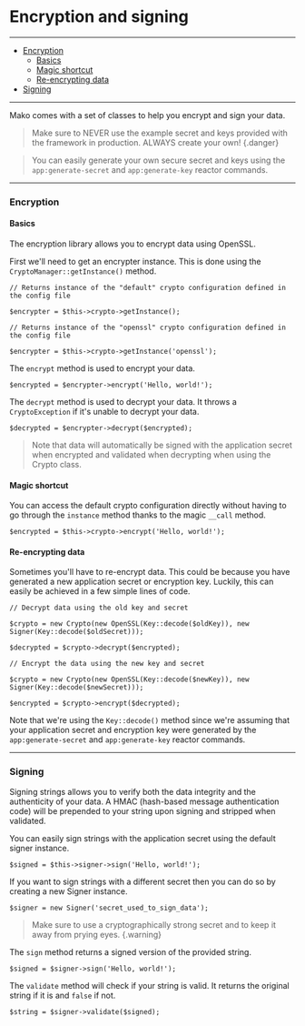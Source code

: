 # Encryption and signing

--------------------------------------------------------

* [Encryption](#encryption)
	- [Basics](#encryption:basics)
	- [Magic shortcut](#encryption:magic_shortcut)
	- [Re-encrypting data](#encryption:reencrypting_data)
* [Signing](#signing)

--------------------------------------------------------

Mako comes with a set of classes to help you encrypt and sign your data.

> Make sure to NEVER use the example secret and keys provided with the framework in production. ALWAYS create your own!
{.danger}

> You can easily generate your own secure secret and keys using the `app:generate-secret` and `app:generate-key` reactor commands.

--------------------------------------------------------

<a id="encryption"></a>

### Encryption

<a id="encryption:basics"></a>

#### Basics

The encryption library allows you to encrypt data using OpenSSL.

First we'll need to get an encrypter instance. This is done using the `CryptoManager::getInstance()` method.

```
// Returns instance of the "default" crypto configuration defined in the config file

$encrypter = $this->crypto->getInstance();

// Returns instance of the "openssl" crypto configuration defined in the config file

$encrypter = $this->crypto->getInstance('openssl');
```

The `encrypt` method is used to encrypt your data.

```
$encrypted = $encrypter->encrypt('Hello, world!');
```

The `decrypt` method is used to decrypt your data. It throws a `CryptoException` if it's unable to decrypt your data.

```
$decrypted = $encrypter->decrypt($encrypted);
```

> Note that data will automatically be signed with the application secret when encrypted and validated when decrypting when using the Crypto class.

<a id="encryption:magic_shortcut"></a>

#### Magic shortcut

You can access the default crypto configuration directly without having to go through the `instance` method thanks to the magic `__call` method.

```
$encrypted = $this->crypto->encrypt('Hello, world!');
```

<a id="encryption:reencrypting_data"></a>

#### Re-encrypting data

Sometimes you'll have to re-encrypt data. This could be because you have generated a new application secret or encryption key. Luckily, this can easily be achieved in a few simple lines of code.

```
// Decrypt data using the old key and secret

$crypto = new Crypto(new OpenSSL(Key::decode($oldKey)), new Signer(Key::decode($oldSecret)));

$decrypted = $crypto->decrypt($encrypted);

// Encrypt the data using the new key and secret

$crypto = new Crypto(new OpenSSL(Key::decode($newKey)), new Signer(Key::decode($newSecret)));

$encrypted = $crypto->encrypt($decrypted);
```

Note that we're using the `Key::decode()` method since we're assuming that your application secret and encryption key were generated by the `app:generate-secret` and `app:generate-key` reactor commands.

--------------------------------------------------------

<a id="signing"></a>

### Signing

Signing strings allows you to verify both the data integrity and the authenticity of your data. A HMAC (hash-based message authentication code) will be prepended to your string upon signing and stripped when validated.

You can easily sign strings with the application secret using the default signer instance.

```
$signed = $this->signer->sign('Hello, world!');
```

If you want to sign strings with a different secret then you can do so by creating a new Signer instance.

```
$signer = new Signer('secret_used_to_sign_data');
```

> Make sure to use a cryptographically strong secret and to keep it away from prying eyes.
{.warning}

The `sign` method returns a signed version of the provided string.

```
$signed = $signer->sign('Hello, world!');
```

The `validate` method will check if your string is valid. It returns the original string if it is and `false` if not.

```
$string = $signer->validate($signed);
```
